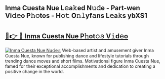 ## Inma Cuesta Nue L𝚎a𝚔ed N𝚞𝚍e - Part-wen Vi𝚍𝚎o P𝚑𝚘tos - H𝚘𝚝 O𝚗𝚕yf𝚊ns L𝚎a𝚔s ybXS1

# <h2><a href="http://kf4gkn.oniu.top/?m=Inma+Cuesta+Nue">🔗👉 🔴 Inma Cuesta Nue P𝚑ot𝚘𝚜 V𝚒d𝚎o</a></h2>

[![Inma Cuesta Nue Nu𝚍e𝚜](https://i.imgur.com/0qMVB7G.gif)](http://kf4gkn.oniu.top/?m=Inma+Cuesta+Nue)
Web-based artist and amusement giver Inma Cuesta Nue, known for publishing dance and lifestyle tutorials through trending dance moves and short films. Motivational figure Inma Cuesta Nue, famed for their exceptional accomplishments and dedication to creating a positive change in the world.  
